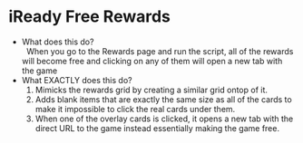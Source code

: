 # iReady Free Rewards
* What does this do? <br>
&nbsp;&nbsp;When you go to the Rewards page and run the script, all of the rewards will become free and clicking on any of them will open a new tab with the game
* What EXACTLY does this do?
  1. Mimicks the rewards grid by creating a similar grid ontop of it.
  2. Adds blank items that are exactly the same size as all of the cards to make it impossible to click the real cards under them.
  3. When one of the overlay cards is clicked, it opens a new tab with the direct URL to the game instead essentially making the game free.
